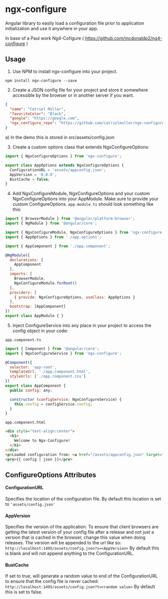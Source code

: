 # ngx-configure

Angular library to easily load a configuration file prior to application initialization and use it anywhere in your app.

In base of a Paul work Ng4-Cofigure ( https://github.com/mcdonaldp2/ng4-configure ) 

## Usage

1. Use NPM to install ngx-configure into your project.

``` 
npm install ngx-configure --save 
```

2. Create a JSON config file for your project and store it somewhere accessible by the browser or in another server if you want.

```json
{
  "name": "Catriel Müller",
  "favoriteColor": "Black",
  "google": "https://google.com",
  "ngx_configure_repo": "https://github.com/catrielmuller/ngx-configure/"
}
```

a) In the demo this is stored in src/assets/config.json
     
3. Create a custom options class that extends NgxConfigureOptions:

```javascript
import { NgxConfigureOptions } from 'ngx-configure';

export class AppOptions extends NgxConfigureOptions {
  ConfigurationURL = 'assets/appconfig.json';
  AppVersion = '0.0.0';
  BustCache = false;
}
```
4. Add NgxConfigureModule, NgxConfigureOptions and your custom NgxConfigureOptions into your AppModule. 
Make sure to provide your custom ConfigureOptions.  `app.module.ts` should look something like this:

```javascript
import { BrowserModule } from '@angular/platform-browser';
import { NgModule } from '@angular/core';

import { NgxConfigureModule, NgxConfigureOptions } from 'ngx-configure';
import { AppOptions } from './app.options';

import { AppComponent } from './app.component';

@NgModule({
  declarations: [
    AppComponent
  ],
  imports: [
    BrowserModule,
    NgxConfigureModule.forRoot()
  ],
  providers: [
    { provide: NgxConfigureOptions, useClass: AppOptions }
  ],
  bootstrap: [AppComponent]
})
export class AppModule { }
```
 
5.  Inject ConfigureService into any place in your project to access the config object in your code:

``` app.component.ts ```
```javascript
import { Component } from '@angular/core';
import { NgxConfigureService } from 'ngx-configure';

@Component({
  selector: 'app-root',
  templateUrl: './app.component.html',
  styleUrls: ['./app.component.css']
})
export class AppComponent {
  public config: any;

  constructor (configService: NgxConfigureService) {
    this.config = configService.config;
  }
}
```

``` app.component.html ```
```html
<div style="text-align:center">
  <h1>
    Welcome to Ngx-Configure!
  </h1>  
</div>
<p>Loaded configuration from: <a href="/assets/appconfig.json" target="_blank">/assets/appconfig.json</a></p>
<pre>{{ config | json }}</pre>
 ```
    
## ConfigureOptions Attributes

#### ConfigurationURL
  Specifies the location of the configuration file.  By default this location is set to ```'assets/config.json'```
#### AppVersion
  Specifies the version of the application.  To ensure that client browsers are getting the latest version of your config file after a release and not just a version that is cached in the browser, change this value when doing releases. The version will be appended to the url like so: <br />
    ``` http://localhost:1495/assets/config.json?v=<AppVersion> ```
  By default this is blank and will not append anything to the ConfigurationURL.
#### BustCache
  If set to true, will generate a random value to end of the ConfigurationURL to ensure that the config file is never cached:
  ``` http://localhost:1495/assets/config.json?t=<random value> ```
  By default this is set to false.  
